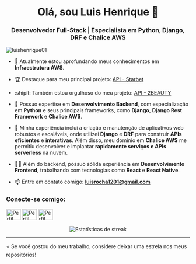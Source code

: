 <h1 align="center">Olá, sou Luis Henrique 👋</h1>
<h3 align="center">Desenvolvedor Full-Stack | Especialista em Python, Django, DRF e Chalice AWS</h3>

<p align="left"> <img src="https://komarev.com/ghpvc/?username=luishenrique01&label=Visualizações%20do%20Perfil&color=0e75b6&style=flat" alt="luishenrique01" /> </p>

- 🌱 Atualmente estou aprofundando meus conhecimentos em **Infraestrutura AWS**.

- :trophy: Destaque para meu principal projeto: [API - Starbet](https://github.com/LuisHenrique01/api_bolao/)

- :shipit: Também estou orgulhoso do meu projeto: [API - 2BEAUTY](https://github.com/LuisHenrique01/api-2beauty)

- 💬 Possuo expertise em **Desenvolvimento Backend**, com especialização em **Python** e seus principais frameworks, como **Django**, **Django Rest Framework** e **Chalice AWS**.

- 🚀 Minha experiência inclui a criação e manutenção de aplicativos web robustos e escaláveis, onde utilizei **Django** e **DRF** para construir **APIs eficientes** e **interativas**. Além disso, meu domínio em **Chalice AWS** me permitiu desenvolver e implantar **rapidamente serviços e APIs serverless** na nuvem.

- 👨‍💻 Além do backend, possuo sólida experiência em **Desenvolvimento Frontend**, trabalhando com tecnologias como **React** e **React Native**.

- 📫 Entre em contato comigo: **luisrocha1201@gmail.com**

<h3 align="left">Conecte-se comigo:</h3>
<p align="left">
  <a href="https://linkedin.com/in/luis-henrique-b-aa8669136" target="_blank"><img src="https://raw.githubusercontent.com/rahuldkjain/github-profile-readme-generator/master/src/images/icons/Social/linked-in-alt.svg" alt="Perfil do LinkedIn" height="30" width="40" /></a>
  <a href="https://instagram.com/luis_h_bueno.py" target="_blank"><img src="https://raw.githubusercontent.com/rahuldkjain/github-profile-readme-generator/master/src/images/icons/Social/instagram.svg" alt="Perfil do Instagram" height="30" width="40" /></a>
  <a href="https://discord.gg/Luis Henrique#5267" target="_blank"><img src="https://raw.githubusercontent.com/rahuldkjain/github-profile-readme-generator/master/src/images/icons/Social/discord.svg" alt="Perfil do Discord" height="30" width="40" /></a>
</p>

<p align="center"><img src="https://github-readme-streak-stats.herokuapp.com/?user=luishenrique01&theme=dark" alt="Estatísticas de streak" /></p>

---

⭐️ Se você gostou do meu trabalho, considere deixar uma estrela nos meus repositórios!
